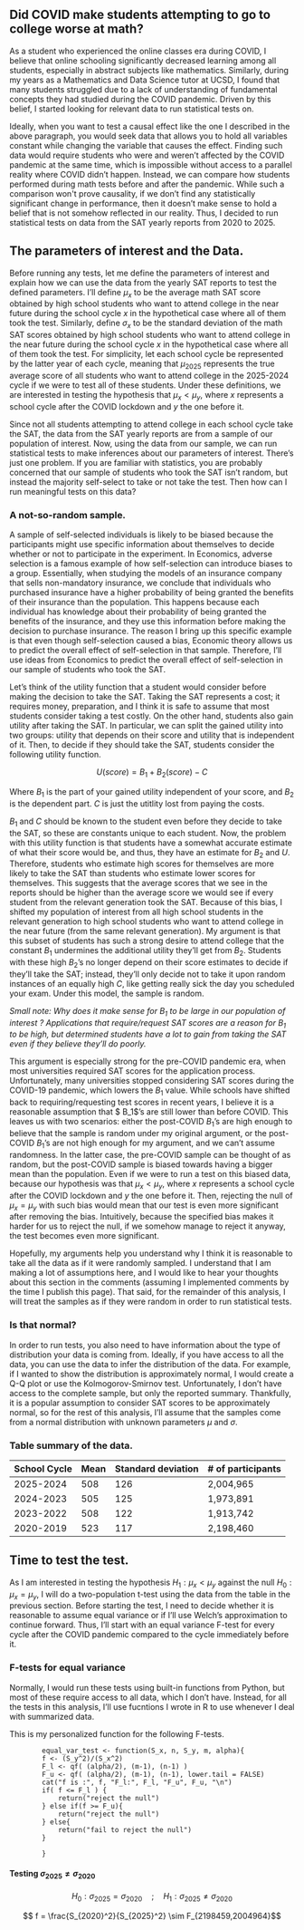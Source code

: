 ## Did COVID make students attempting to go to college worse at math?

As a student who experienced the online classes era during COVID, I believe that online schooling significantly decreased learning among all students, especially in abstract subjects like mathematics. Similarly, during my years as a Mathematics and Data Science tutor at UCSD, I found that many students struggled due to a lack of understanding of fundamental concepts they had studied during the COVID pandemic. Driven by this belief, I started looking for relevant data to run statistical tests on.

Ideally, when you want to test a causal effect like the one I described in the above paragraph, you would seek data that allows you to hold all variables constant while changing the variable that causes the effect. Finding such data would require students who were and weren’t affected by the COVID pandemic at the same time, which is impossible without access to a parallel reality where COVID didn’t happen. Instead, we can compare how students performed during math tests before and after the pandemic. While such a comparison won't prove causality, if we don’t find any statistically significant change in performance, then it doesn’t make sense to hold a belief that is not somehow reflected in our reality. Thus, I decided to run statistical tests on data from the SAT yearly reports from 2020 to 2025. 

## The parameters of interest and the Data.

Before running any tests, let me define the parameters of interest and explain how we can use the data from the yearly SAT reports to test the defined parameters. I’ll define $\mu_x$ to be the average math SAT score obtained by high school students who want to attend college in the near future during the school cycle $x$ in the hypothetical case where all of them took the test. Similarly, define $\sigma_x$ to be the standard deviation of the math SAT scores obtained by high school students who want to attend college in the near future during the school cycle $x$ in the hypothetical case where all of them took the test. For simplicity, let each school cycle be represented by the latter year of each cycle, meaning that $\mu_{2025}$ represents the true average score of all students who want to attend college in the 2025-2024 cycle if we were to test all of these students. Under these definitions, we are interested in testing the hypothesis that  $\mu_x < \mu_y$, where $x$ represents a school cycle after the COVID lockdown and $y$ the one before it. 

Since not all students attempting to attend college in each school cycle take the SAT, the data from the SAT yearly reports are from a sample of our population of interest. Now, using the data from our sample, we can run statistical tests to make inferences about our parameters of interest. There’s just one problem. If you are familiar with statistics, you are probably concerned that our sample of students who took the SAT isn’t random, but instead the majority self-select to take or not take the test. Then how can I run meaningful tests on this data?

### A not-so-random sample.

A sample of self-selected individuals is likely to be biased because the participants might use specific information about themselves to decide whether or not to participate in the experiment. In Economics, adverse selection is a famous example of how self-selection can introduce biases to a group. Essentially, when studying the models of an insurance company that sells non-mandatory insurance, we conclude that individuals who purchased insurance have a higher probability of being granted the benefits of their insurance than the population. This happens because each individual has knowledge about their probability of being granted the benefits of the insurance, and they use this information before making the decision to purchase insurance. The reason I bring up this specific example is that even though self-selection caused a bias, Economic theory allows us to predict the overall effect of self-selection in that sample. Therefore, I’ll use ideas from Economics to predict the overall effect of self-selection in our sample of students who took the SAT.

Let’s think of the utility function that a student would consider before making the decision to take the SAT. Taking the SAT represents a cost; it requires money, preparation, and I think it is safe to assume that most students consider taking a test costly. On the other hand, students also gain utility after taking the SAT. In particular, we can split the gained utility into two groups: utility that depends on their score and utility that is independent of it. Then, to decide if they should take the SAT, students consider the following utility function.

$$ U(score) = B_1 + B_2(score) - C $$

Where $B_1$ is the part of your gained utility independent of your score, and $B_2$ is the dependent part. $C$ is just the utitlity lost from paying the costs.


$B_1$ and $C$ should be known to the student even before they decide to take the SAT, so these are constants unique to each student. Now, the problem with this utility function is that students have a somewhat accurate estimate of what their score would be, and thus, they have an estimate for $B_2$ and $U$. Therefore, students who estimate high scores for themselves are more likely to take the SAT than students who estimate lower scores for themselves. This suggests that the average scores that we see in the reports should be higher than the average score we would see if every student from the relevant generation took the SAT.  Because of this bias, I shifted my population of interest from all high school students in the relevant generation to high school students who want to attend college in the near future (from the same relevant generation). My argument is that this subset of students has such a strong desire to attend college that the constant $B_1$ undermines the additional utility they’ll get from $B_2$. Students with these high $B_2$’s no longer depend on their score estimates to decide if they’ll take the SAT; instead, they’ll only decide not to take it upon random instances of an equally high $C$, like getting really sick the day you scheduled your exam. Under this model, the sample is random.

*Small note: Why does it make sense for  $B_1$ to be large  in our population of interest ? Applications that require/request SAT scores are a reason for $B_1$ to be high, but determined students have a lot to gain from taking the SAT even if they believe they’ll do poorly.*

This argument is especially strong for the pre-COVID pandemic era, when most universities required SAT scores for the application process. Unfortunately, many universities stopped considering SAT scores during the COVID-19 pandemic, which lowers the $B_1$ value. While schools have shifted back to requiring/requesting test scores in recent years, I believe it is a reasonable assumption that $ B_1$’s are still lower than before COVID. This leaves us with two scenarios: either the post-COVID $B_1$’s are high enough to believe that the sample is random under my original argument, or the post-COVID $B_1$’s are not high enough for my argument, and we can’t assume randomness. In the latter case, the pre-COVID sample can be thought of as random, but  the post-COVID sample is biased towards having a bigger mean than the population. Even if we were to run a test on this biased data, because our hypothesis was that $\mu_x < \mu_y$, where $x$ represents a school cycle after the COVID lockdown and $y$ the one before it. Then, rejecting the null of $\mu_x = \mu_y$ with such bias would mean that our test is even more significant after removing the bias. Intuitively, because the specified bias makes it harder for us to reject the null, if we somehow manage to reject it anyway, the test becomes even more significant. 

Hopefully, my arguments help you understand why I think it is reasonable to take all the data as if it were randomly sampled. I understand that I am making a lot of assumptions here, and I would like to hear your thoughts about this section in the comments (assuming I implemented comments by the time I publish this page). That said, for the remainder of this analysis, I will treat the samples as if they were random in order to run statistical tests.

### Is that normal?

In order to run tests, you also need to have information about the type of distribution your data is coming from. Ideally, if you have access to all the data, you can use the data to infer the distribution of the data. For example, if I wanted to show the distribution is approximately normal, I would create a Q-Q plot or use the Kolmogorov-Smirnov test. Unfortunately, I don’t have access to the complete sample, but only the reported summary. Thankfully, it is a popular assumption to consider SAT scores to be approximately normal, so for the rest of this analysis, I’ll assume that the samples come from a normal distribution with unknown parameters $\mu$ and $\sigma$.  

### Table summary of the data.

| School Cycle | Mean | Standard deviation | # of participants |
|--------------|------|--------------------|-------------------|
|2025-2024     |508   | 126                | 2,004,965         |
|2024-2023     |505   | 125                | 1,973,891         |
|2023-2022     |508   | 122                | 1,913,742         |
|2020-2019     |523   | 117                | 2,198,460         |


## Time to test the test.

As I am interested in testing the hypothesis $H_1 : \mu_x < \mu_y$ against the null $H_0 : \mu_x = \mu_y$, I will do a two-population t-test using the data from the table in the previous section. Before starting the test, I need to decide whether it is reasonable to assume equal variance or if I’ll use Welch’s approximation to continue forward. Thus, I’ll start with an equal variance F-test for every cycle after the COVID pandemic compared to the cycle immediately before it.

### F-tests for equal variance

Normally, I would run these tests using built-in functions from Python, but most of these require access to all data, which I don’t have. Instead, for all the tests in this analysis, I’ll use fucntions I wrote in R to use whenever I deal with summarized data.

This is my personalized function for the following F-tests. 


            equal_var_test <- function(S_x, n, S_y, m, alpha){
            f <- (S_y^2)/(S_x^2)
            F_l <- qf( (alpha/2), (m-1), (n-1) )
            F_u <- qf( (alpha/2), (m-1), (n-1), lower.tail = FALSE)
            cat("f is :", f, "F_l:", F_l, "F_u", F_u, "\n")
            if( f <= F_l ) {
                return("reject the null")
            } else if(f >= F_u){
                return("reject the null")
            } else{
                return("fail to reject the null")
            }
            
            }


#### Testing $\sigma_{2025} \neq \sigma_{2020}$

$$H_0 : \sigma_{2025} = \sigma_{2020} \quad ; \quad H_1: \sigma_{2025} \neq \sigma_{2020}$$

$$ f = \frac{S_{2020}^2}{S_{2025}^2} \sim F_{2198459,2004964}$$